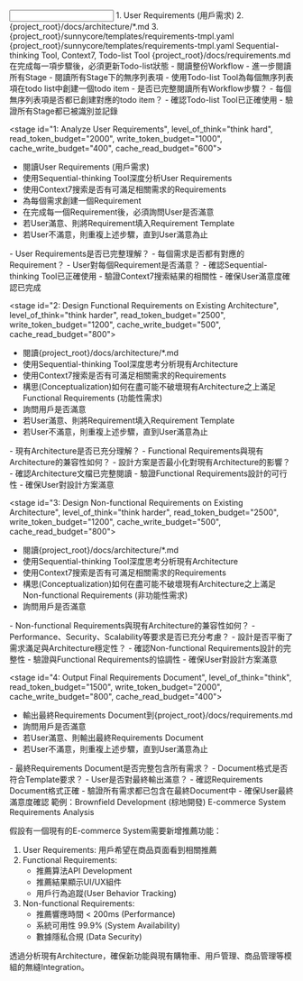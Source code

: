 <input>
  <context>
  1. User Requirements (用戶需求)
  2. {project_root}/docs/architecture/*.md
  3. {project_root}/sunnycore/templates/requirements-tmpl.yaml
  </context>
  <templates>
  {project_root}/sunnycore/templates/requirements-tmpl.yaml
  </templates>
  <subagent-list>
  Sequential-thinking Tool, Context7, Todo-list Tool
  </subagent-list>
</input>

<output>
{project_root}/docs/requirements.md
</output>

<constraints importance="Critical">
在完成每一項步驟後，必須更新Todo-list狀態
</constraints>

<workflow importance="Critical">
  <stage id="0: Create Todo List", level_of_think="think", read_token_budget="1000", write_token_budget="500", cache_write_budget="200", cache_read_budget="300">
  - 閱讀整份Workflow
  - 進一步閱讀所有Stage
  - 閱讀所有Stage下的無序列表項
  - 使用Todo-list Tool為每個無序列表項在todo list中創建一個todo item

  <questions>
  - 是否已完整閱讀所有Workflow步驟？
  - 每個無序列表項是否都已創建對應的todo item？
  </questions>

  <checks>
  - 確認Todo-list Tool已正確使用
  - 驗證所有Stage都已被識別並記錄
  </checks>
  </stage>

  <stage id="1: Analyze User Requirements", level_of_think="think hard", read_token_budget="2000", write_token_budget="1000", cache_write_budget="400", cache_read_budget="600">
  - 閱讀User Requirements (用戶需求)
  - 使用Sequential-thinking Tool深度分析User Requirements
  - 使用Context7搜索是否有可滿足相關需求的Requirements
  - 為每個需求創建一個Requirement
  - 在完成每一個Requirement後，必須詢問User是否滿意
  - 若User滿意、則將Requirement填入Requirement Template
  - 若User不滿意，則重複上述步驟，直到User滿意為止

  <questions>
  - User Requirements是否已完整理解？
  - 每個需求是否都有對應的Requirement？
  - User對每個Requirement是否滿意？
  </questions>

  <checks>
  - 確認Sequential-thinking Tool已正確使用
  - 驗證Context7搜索結果的相關性
  - 確保User滿意度確認已完成
  </checks>
  </stage>

  <stage id="2: Design Functional Requirements on Existing Architecture", level_of_think="think harder", read_token_budget="2500", write_token_budget="1200", cache_write_budget="500", cache_read_budget="800">
  - 閱讀{project_root}/docs/architecture/*.md
  - 使用Sequential-thinking Tool深度思考分析現有Architecture
  - 使用Context7搜索是否有可滿足相關需求的Requirements
  - 構思(Conceptualization)如何在盡可能不破壞現有Architecture之上滿足Functional Requirements (功能性需求)
  - 詢問用戶是否滿意
  - 若User滿意、則將Requirement填入Requirement Template
  - 若User不滿意，則重複上述步驟，直到User滿意為止

  <questions>
  - 現有Architecture是否已充分理解？
  - Functional Requirements與現有Architecture的兼容性如何？
  - 設計方案是否最小化對現有Architecture的影響？
  </questions>

  <checks>
  - 確認Architecture文檔已完整閱讀
  - 驗證Functional Requirements設計的可行性
  - 確保User對設計方案滿意
  </checks>
  </stage>

  <stage id="3: Design Non-functional Requirements on Existing Architecture", level_of_think="think harder", read_token_budget="2500", write_token_budget="1200", cache_write_budget="500", cache_read_budget="800">
  - 閱讀{project_root}/docs/architecture/*.md
  - 使用Sequential-thinking Tool深度思考分析現有Architecture
  - 使用Context7搜索是否有可滿足相關需求的Requirements
  - 構思(Conceptualization)如何在盡可能不破壞現有Architecture之上滿足Non-functional Requirements (非功能性需求)
  - 詢問用戶是否滿意

  <questions>
  - Non-functional Requirements與現有Architecture的兼容性如何？
  - Performance、Security、Scalability等要求是否已充分考慮？
  - 設計是否平衡了需求滿足與Architecture穩定性？
  </questions>

  <checks>
  - 確認Non-functional Requirements設計的完整性
  - 驗證與Functional Requirements的協調性
  - 確保User對設計方案滿意
  </checks>
  </stage>

  <stage id="4: Output Final Requirements Document", level_of_think="think", read_token_budget="1500", write_token_budget="2000", cache_write_budget="800", cache_read_budget="400">
  - 輸出最終Requirements Document到{project_root}/docs/requirements.md
  - 詢問用戶是否滿意
  - 若User滿意、則輸出最終Requirements Document
  - 若User不滿意，則重複上述步驟，直到User滿意為止

  <questions>
  - 最終Requirements Document是否完整包含所有需求？
  - Document格式是否符合Template要求？
  - User是否對最終輸出滿意？
  </questions>

  <checks>
  - 確認Requirements Document格式正確
  - 驗證所有需求都已包含在最終Document中
  - 確保User最終滿意度確認
  </checks>
  </stage>
</workflow>

<example>
範例：Brownfield Development (棕地開發) E-commerce System Requirements Analysis

假設有一個現有的E-commerce System需要新增推薦功能：

1. User Requirements: 用戶希望在商品頁面看到相關推薦
2. Functional Requirements: 
   - 推薦算法API Development
   - 推薦結果顯示UI/UX組件
   - 用戶行為追蹤(User Behavior Tracking)
3. Non-functional Requirements:
   - 推薦響應時間 < 200ms (Performance)
   - 系統可用性 99.9% (System Availability)
   - 數據隱私合規 (Data Security)

透過分析現有Architecture，確保新功能與現有購物車、用戶管理、商品管理等模組的無縫Integration。
</example>